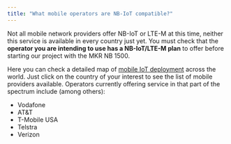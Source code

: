 ```yaml
---
title: "What mobile operators are NB-IoT compatible?"
---
```


Not all mobile network providers offer NB-IoT or LTE-M at this time, neither this service is available in every country just yet. You must check that the **operator you are intending to use has a NB-IoT/LTE-M plan** to offer before starting our project with the MKR NB 1500.

Here you can check a detailed map of [mobile IoT deployment](https://www.gsma.com/iot/deployment-map) across the world. Just click on the country of your interest to see the list of mobile providers available. Operators currently offering service in that part of the spectrum include (among others):

* Vodafone
* AT&T
* T-Mobile USA
* Telstra
* Verizon
